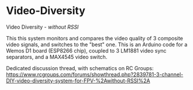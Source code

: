# Video-Diversity
Video Diversity - *without RSSI*

This this system monitors and compares the video quality of 3 composite video signals, and switches to the "best" one. This is an Arduino code for a Wemos D1 board (ESP8266 chip), coupled to 3  LM1881 video sync separators, and a MAX4545 video switch.

Dedicated discussion thread, with schematics on RC Groups: https://www.rcgroups.com/forums/showthread.php?2839781-3-channel-DIY-video-diversity-system-for-FPV-%2Awithout-RSSI%2A
